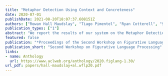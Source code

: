 ```yaml
---
title: "Metaphor Detection Using Context and Concreteness"
date: 2020-07-01
publishDate: 2021-08-20T18:07:37.608151Z
authors: ["Rowan Hall Maudslay", "Tiago Pimentel", "Ryan Cotterell", "Simone Teufel"]
publication_types: ["1"]
abstract: "We report the results of our system on the Metaphor Detection Shared Task at the Second Workshop on Figurative Language Processing 2020. Our model is an ensemble, utilising contextualised and static distributional semantic representations, along with word-type concreteness ratings. Using these features, it predicts word metaphoricity with a deep multi-layer perceptron. We are able to best the state-of-the-art from the 2018 Shared Task by an average of 8.0% F1, and finish fourth in both sub-tasks in which we participate."
featured: false
publication: "*Proceedings of the Second Workshop on Figurative Language Processing*"
publication_short: "Second Workshop on Figurative Language Processing"
links:
- name: Anthology
  url: https://www.aclweb.org/anthology/2020.figlang-1.30/
url_pdf: papers/hall-maudslay+al.wflp20.pdf
---
```


